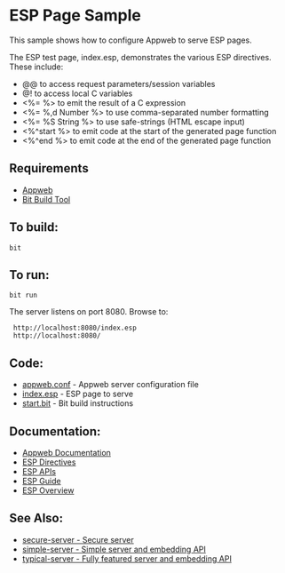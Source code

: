 ESP Page Sample
===

This sample shows how to configure Appweb to serve ESP pages.

The ESP test page, index.esp, demonstrates the various ESP directives. These include:

* @@ to access request parameters/session variables
* @! to access local C variables
* <%= %> to emit the result of a C expression
* <%= %,d Number %> to use comma-separated number formatting
* <%= %S String %> to use safe-strings (HTML escape input)
* <%^start %> to emit code at the start of the generated page function
* <%^end %> to emit code at the end of the generated page function

Requirements
---
* [Appweb](http://embedthis.com/downloads/appweb/download.ejs)
* [Bit Build Tool](http://embedthis.com/downloads/bit/download.ejs)

To build:
---
    bit 

To run:
---
    bit run

The server listens on port 8080. Browse to: 
 
     http://localhost:8080/index.esp
     http://localhost:8080/

Code:
---
* [appweb.conf](appweb.conf) - Appweb server configuration file
* [index.esp](index.esp) - ESP page to serve
* [start.bit](start.bit) - Bit build instructions

Documentation:
---
* [Appweb Documentation](http://embedthis.com/products/appweb/doc/index.html)
* [ESP Directives](http://embedthis.com/products/appweb/doc/guide/appweb/users/dir/esp.html)
* [ESP APIs](http://embedthis.com/products/appweb/doc/api/esp.html)
* [ESP Guide](http://embedthis.com/products/appweb/doc/guide/esp/users/index.html)
* [ESP Overview](http://embedthis.com/products/appweb/doc/guide/esp/users/using.html)

See Also:
---
* [secure-server - Secure server](../secure-server/README.md)
* [simple-server - Simple server and embedding API](../simple-server/README.md)
* [typical-server - Fully featured server and embedding API](../typical-server/README.md)

